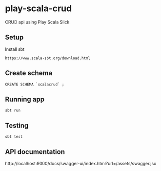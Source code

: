# play-scala-crud
CRUD api using Play Scala Slick

## Setup


Install sbt

```https://www.scala-sbt.org/download.html```

## Create schema

```CREATE SCHEMA `scalacrud` ;```

## Running app

```sbt run```

## Testing

```sbt test```

## API documentation

http://localhost:9000/docs/swagger-ui/index.html?url=/assets/swagger.jso
